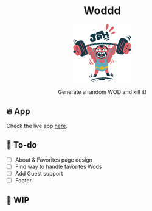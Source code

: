 <h1 align='center'> Woddd </h1>

<p align='center'>
  <img src='./assets/ouch.png' alt='snatching guy' width='30%'/>
</p>

<p align='center'>
  Generate a random WOD and kill it!
</p>

## 🔥 App

Check the live app [here](https://woddd.netlify.com).

## 🏃 To-do

- [ ] About & Favorites page design
- [ ] Find way to handle favorites Wods
- [ ] Add Guest support
- [ ] Footer

## 🚧 WIP
